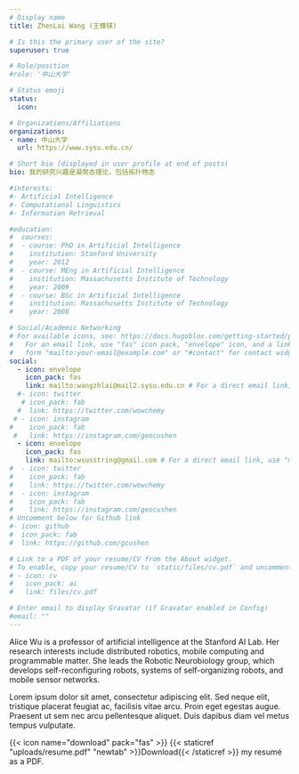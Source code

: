 ```yaml
---
# Display name
title: ZhenLai Wang (王臻铼)

# Is this the primary user of the site?
superuser: true

# Role/position
#role: '中山大学'

# Status emoji
status:
  icon: 

# Organizations/Affiliations
organizations:
- name: 中山大学
  url: https://www.sysu.edu.cn/

# Short bio (displayed in user profile at end of posts)
bio: 我的研究兴趣是凝聚态理论，包括拓扑物态

#interests:
#- Artificial Intelligence
#- Computational Linguistics
#- Information Retrieval

#education:
#  courses:
#  - course: PhD in Artificial Intelligence
#    institution: Stanford University
#    year: 2012
#  - course: MEng in Artificial Intelligence
#    institution: Massachusetts Institute of Technology
#    year: 2009
#  - course: BSc in Artificial Intelligence
#    institution: Massachusetts Institute of Technology
#    year: 2008

# Social/Academic Networking
# For available icons, see: https://docs.hugoblox.com/getting-started/page-builder/#icons
#   For an email link, use "fas" icon pack, "envelope" icon, and a link in the
#   form "mailto:your-email@example.com" or "#contact" for contact widget.
social:
  - icon: envelope
    icon_pack: fas
    link: mailto:wangzhlai@mail2.sysu.edu.cn # For a direct email link, use "mailto:test@example.org".
  #- icon: twitter
   # icon_pack: fab
  #  link: https://twitter.com/wowchemy
 # - icon: instagram
#    icon_pack: fab
 #   link: https://instagram.com/geocushen
  - icon: envelope
    icon_pack: fas
    link: mailto:wsusstring@gmail.com # For a direct email link, use "mailto:test@example.org".
#  - icon: twitter
#    icon_pack: fab
#    link: https://twitter.com/wowchemy
#  - icon: instagram
#    icon_pack: fab
#    link: https://instagram.com/geocushen
# Uncomment below for Github link
#- icon: github
#  icon_pack: fab
#  link: https://github.com/gcushen

# Link to a PDF of your resume/CV from the About widget.
# To enable, copy your resume/CV to `static/files/cv.pdf` and uncomment the lines below.
# - icon: cv
#   icon_pack: ai
#   link: files/cv.pdf

# Enter email to display Gravatar (if Gravatar enabled in Config)
#email: ""
---
```


Alice Wu is a professor of artificial intelligence at the Stanford AI Lab. Her research interests include distributed robotics, mobile computing and programmable matter. She leads the Robotic Neurobiology group, which develops self-reconfiguring robots, systems of self-organizing robots, and mobile sensor networks.

Lorem ipsum dolor sit amet, consectetur adipiscing elit. Sed neque elit, tristique placerat feugiat ac, facilisis vitae arcu. Proin eget egestas augue. Praesent ut sem nec arcu pellentesque aliquet. Duis dapibus diam vel metus tempus vulputate.

{{< icon name="download" pack="fas" >}} {{< staticref "uploads/resume.pdf" "newtab" >}}Download{{< /staticref >}} my resumé as a PDF.

